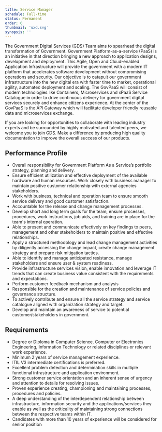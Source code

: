```yaml
---
title: Service Manager
schedule: Full-time
status: Permanent
order: 0
thumbnail: 'uxd.svg'
synopsis: ''
---
```


The Government Digital Services (GDS) Team aims to spearhead the digital transformation of Government. Government Platform-as-a-service
(PaaS) is an initiative in that direction bringing a new approach to application designs, development and deployment. This Agile, Open and Cloud-enabled
Application Infrastructure will provide the government with a modern IT platform that accelerates software development without compromising operations and security. Our objective is to catapult our government infrastructure into the new digital era with faster time to market, operational agility,
automated deployment and scaling. The GovPaaS will consist of modern technologies like Containers, Microservices and xPaaS Service Catalogue in order to drive continuous delivery for government digital services securely and enhance citizens experience. At the center of the GovPaaS is the API
Gateway which will facilitate developer friendly reusable data and microservices exchange.

If you are looking for opportunities to collaborate with leading industry experts and be surrounded by highly motivated and talented peers, we welcome you to join GDS. Make a difference by producing high quality documentation to improve the overall success of our products.

## Performance Profile

* Overall responsibility for Government Platform As a Service’s portfolio strategy, planning and delivery.
* Ensure efficient utilization and effective deployment of the available hardware and human resources. Work closely with business manager to maintain positive customer relationship with external agencies stakeholders.
* Work with business, technical and operation team to ensure smooth service delivery and good customer satisfaction.
* Accountable for the release and change management processes.
* Develop short and long term goals for the team, ensure processes, procedures, work instructions, job aids, and training are in place for the team's internal operation.
* Able to present and communicate effectively on key findings to peers, management and other stakeholders to maintain positive and effective relationships.
* Apply a structured methodology and lead change management activities by diligently accessing the change impact, create change management strategy and prepare risk mitigation tactics.
* Able to identify and manage anticipated resistance, manage stakeholders and ensure user & system readiness.
* Provide infrastructure services vision, enable innovation and leverage IT trends that can create business value consistent with the requirements and expectations.
* Perform customer feedback mechanism and analysis
* Responsible for the creation and maintenance of service policies and governance structure.
* To actively contribute and ensure all the service strategy and service catalogue aligned with organization strategy and target.
* Develop and maintain an awareness of service to potential customer/stakeholders in government.

## Requirements

* Degree or Diploma in Computer Science, Computer or Electronics Engineering, Information Technology or related disciplines or relevant work experience.
* Minimum 2 years of service management experience.
* ITIL V3 intermediate certifications is preferred.
* Excellent problem detection and determination skills in multiple functional infrastructure and application environment.
* Strong customer service orientation and an inherent sense of urgency and attention to details for resolving issues.
* Proven experience creating, championing and maintaining processes, procedures and policies.
* A deep understanding of the interdependent relationship between infrastructure, information security and the applications/services they enable as well as the criticality of maintaining strong connections between the respective teams within IT.
* Candidates with more than 10 years of experience will be considered for senior position
